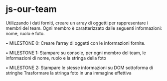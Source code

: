 # js-our-team

Utilizzando i dati forniti, creare un array di oggetti per rappresentare i membri del team.
Ogni membro è caratterizzato dalle seguenti informazioni: nome, ruolo e foto.

• MILESTONE 0:
Creare l’array di oggetti con le informazioni fornite.

• MILESTONE 1:
Stampare su console, per ogni membro del team, le informazioni di nome, ruolo e la stringa della foto

• MILESTONE 2:
Stampare le stesse informazioni su DOM sottoforma di stringhe
Trasformare la stringa foto in una immagine effettiva

